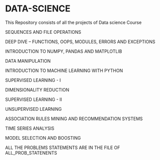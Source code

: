 # DATA-SCIENCE
This Repository consists of all the projects of Data science Course 


SEQUENCES AND FILE OPERATIONS

DEEP DIVE – FUNCTIONS, OOPS, MODULES, ERRORS AND EXCEPTIONS

INTRODUCTION TO NUMPY, PANDAS AND MATPLOTLIB

DATA MANIPULATION

INTRODUCTION TO MACHINE LEARNING WITH PYTHON

SUPERVISED LEARNING - I

DIMENSIONALITY REDUCTION

SUPERVISED LEARNING - II

UNSUPERVISED LEARNING

ASSOCIATION RULES MINING AND RECOMMENDATION SYSTEMS

TIME SERIES ANALYSIS

MODEL SELECTION AND BOOSTING

ALL THE PROBLEMS STATEMENTS ARE IN THE FILE OF ALL_PROB_STATENENTS
